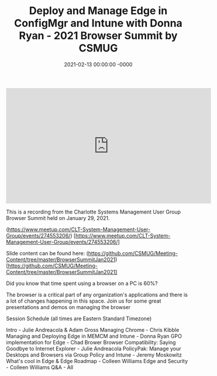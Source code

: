 ﻿---
layout: post
title: "Deploy and Manage Edge in ConfigMgr and Intune with Donna Ryan - 2021 Browser Summit by CSMUG"
date: 2021-02-13 00:00:00 -0000
categories:
---

<iframe loading="lazy" width="560" height="315" src="https://www.youtube.com/embed/hVc15Ep48GM" title="YouTube video player" frameborder="0" allow="accelerometer; autoplay; clipboard-write; encrypted-media; gyroscope; picture-in-picture" allowfullscreen></iframe>

This is a recording from the Charlotte Systems Management User Group Browser Summit held on January 29, 2021.

(https://www.meetup.com/CLT-System-Management-User-Group/events/274553206/) [https://www.meetup.com/CLT-System-Management-User-Group/events/274553206/]

Slide content can be found here: (https://github.com/CSMUG/Meeting-Content/tree/master/BrowserSummitJan2021) [https://github.com/CSMUG/Meeting-Content/tree/master/BrowserSummitJan2021]

Did you know that time spent using a browser on a PC is 60%?

The browser is a critical part of any organization's applications and there is a lot of changes happening in this space. Join us for some great presentations and demos on managing the browser

Session Schedule (all times are Eastern Standard Timezone)

Intro - Julie Andreacola & Adam Gross
Managing Chrome - Chris Kibble
Managing and Deploying Edge in MEMCM and Intune - Donna Ryan
GPO implementation for Edge - Chad Brower
Browser Compatibility: Saying Goodbye to Internet Explorer - Julie Andreacola
PolicyPak: Manage your Desktops and Browsers via Group Policy and Intune - Jeremy Moskowitz
What's cool in Edge & Edge Roadmap - Colleen Williams
Edge and Security - Colleen Williams
Q&A - All
